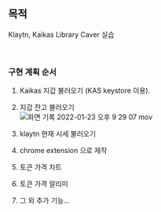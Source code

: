 ## 목적

Klaytn, Kaikas Library Caver 실습

<br />

  ### 구현 계획 순서
  1. Kaikas 지갑 불러오기 (KAS keystore 이용).  
  2. 지갑 잔고 불러오기  
  ![화면 기록 2022-01-23 오후 9 29 07 mov](https://user-images.githubusercontent.com/87772236/150678553-0d0755ac-33b1-44d8-bf10-8b01ecfe397f.gif)

  3. klaytn 현재 시세 불러오기  
  4. chrome extension 으로 제작  
  5. 토큰 가격 차트  
  6. 토큰 가격 알리미  
  7. 그 외 추가 기능...  
